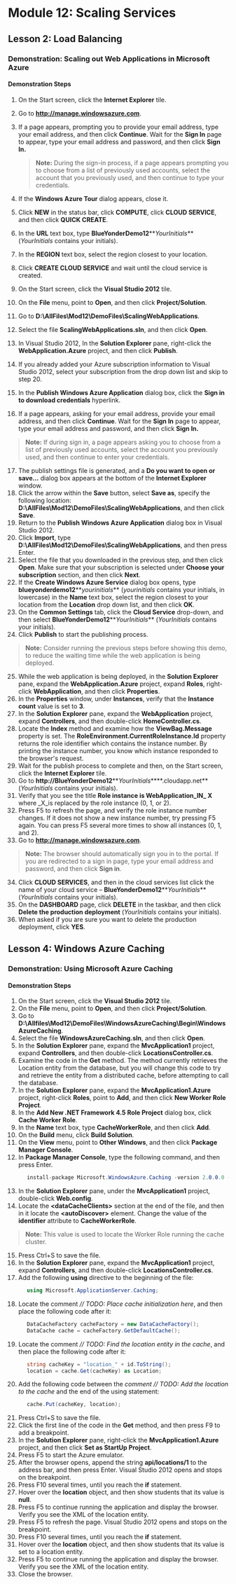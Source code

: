 # Module 12: Scaling Services

## Lesson 2: Load Balancing

### Demonstration: Scaling out Web Applications in Microsoft Azure

#### Demonstration Steps

1. On the Start screen, click the **Internet Explorer** tile.
2. Go to **http://manage.windowsazure.com**.
3. If a page appears, prompting you to provide your email address, type your email address, and then click **Continue**. Wait for the **Sign In** page to appear, type your email address and password, and then click **Sign In.**

   >**Note:** During the sign-in process, if a page appears prompting you to choose from a list of previously used accounts, select the account that you previously used, and then continue to type your credentials.

4. If the **Windows Azure Tour** dialog appears, close it.
5. Click **NEW** in the status bar, click **COMPUTE**, click **CLOUD SERVICE**, and then click **QUICK CREATE**.
6. In the **URL** text box, type **BlueYonderDemo12****_YourInitials_** (_YourInitials_ contains your initials).
7. In the **REGION** text box, select the region closest to your location.
8. Click **CREATE CLOUD SERVICE** and wait until the cloud service is created.
9. On the Start screen, click the **Visual Studio 2012** tile.
10. On the **File** menu, point to **Open**, and then click **Project/Solution**.
11. Go to **D:\AllFiles\Mod12\DemoFiles\ScalingWebApplications**.
12. Select the file **ScalingWebApplications.sln**, and then click **Open**.
13. In Visual Studio 2012, In the **Solution Explorer** pane, right-click the **WebApplication.Azure** project, and then click  **Publish**.
14. If you already added your Azure subscription information to Visual Studio 2012, select your subscription from the drop down list and skip to step 20.
15. In the **Publish Windows Azure Application** dialog box, click the **Sign in to download credentials** hyperlink.
16. If a page appears, asking for your email address, provide your email address, and then click **Continue**. Wait for the **Sign In** page to appear, type your email address and password, and then click **Sign In.**

   >**Note:** If during sign in, a page appears asking you to choose from a list of previously used accounts, select the account you previously used, and then continue to enter your credentials.

17. The publish settings file is generated, and a **Do you want to open or save...** dialog box appears at the bottom of the **Internet Explorer** window.
18. Click the arrow within the **Save** button, select **Save as**, specify the following location: **D:\AllFiles\Mod12\DemoFiles\ScalingWebApplications**, and then click **Save**.
19. Return to the **Publish Windows Azure Application** dialog box in Visual Studio 2012.
20. Click **Import**, type **D:\AllFiles\Mod12\DemoFiles\ScalingWebApplications**, and then press Enter.
21. Select the file that you downloaded in the previous step, and then click **Open**. Make sure that your subscription is selected under **Choose your subscription** section, and then click **Next**.
22. If the **Create Windows Azure Service** dialog box opens, type **blueyonderdemo12****_yourinitials_** (_yourinitials_ contains your initials, in lowercase) in the **Name** text box, select the region closest to your location from the **Location** drop down list, and then click **OK**.
23. On the **Common Settings** tab, click the **Cloud Service** drop-down, and then select **BlueYonderDemo12****_YourInitials_** (_YourInitials_ contains your initials).
24. Click **Publish** to start the publishing process.

   >**Note:** Consider running the previous steps before showing this demo, to reduce the waiting time while the web application is being deployed.

25. While the web application is being deployed, in the **Solution Explorer** pane, expand the **WebApplication.Azure** project, expand **Roles**, right-click **WebApplication**, and then click **Properties**.
26. In the **Properties** window, under **Instances**, verify that the **Instance count** value is set to **3**.
27. In the **Solution Explorer** pane, expand the **WebApplication** project, expand **Controllers**, and then double-click  **HomeController.cs**.
28. Locate the **Index** method and examine how the **ViewBag.Message** property is set. The **RoleEnvironment.CurrentRoleInstance.Id** property returns the role identifier which contains the instance number. By printing the instance number, you know which instance responded to the browser&#39;s request.
29. Wait for the publish process to complete and then, on the Start screen, click the **Internet Explorer** tile.
30. Go to **http://BlueYonderDemo12****_YourInitials_****.cloudapp.net** (_YourInitials_ contains your initials).
31. Verify that you see the title **Role instance is WebApplication_IN_ X** where _X_is replaced by the role instance (0, 1, or 2).
32. Press F5 to refresh the page, and verify the role instance number changes. If it does not show a new instance number, try pressing F5 again. You can press F5 several more times to show all instances (0, 1, and 2).
33. Go to **http://manage.windowsazure.com**.

  >**Note:** The browser should automatically sign you in to the portal. If you are redirected to a sign in page, type your email address and password, and then click **Sign in**.

34. Click **CLOUD SERVICES**, and then in the cloud services list click the name of your cloud service – **BlueYonderDemo12****_YourInitials_** (_YourInitials_ contains your initials).
35. On the **DASHBOARD** page, click **DELETE** in the taskbar, and then click **Delete the production deployment** (_YourInitials_ contains your initials).
36. When asked if you are sure you want to delete the production deployment, click **YES**.

## Lesson 4: Windows Azure Caching

### Demonstration: Using Microsoft Azure Caching

#### Demonstration Steps

1. On the Start screen, click the **Visual Studio 2012** tile.
2. On the **File** menu, point to **Open**, and then click **Project/Solution**.
3. Go to **D:\Allfiles\Mod12\DemoFiles\WindowsAzureCaching\Begin\WindowsAzureCaching**.
4. Select the file **WindowsAzureCaching.sln**, and then click **Open**.
5. In the **Solution Explorer** pane, expand the **MvcApplication1** project, expand **Controllers**, and then double-click **LocationsController.cs**.
6. Examine the code in the **Get** method.  The method currently retrieves the Location entity from the database, but you will change this code to try and retrieve the entity from a distributed cache, before attempting to call the database.
7. In the **Solution Explorer** pane, expand the **MvcApplication1.Azure** project, right-click **Roles**, point to **Add**, and then click **New Worker Role Project**.
8. In the **Add New .NET Framework 4.5 Role Project** dialog box, click **Cache Worker Role**.
9. In the **Name** text box, type **CacheWorkerRole**, and then click **Add**.
10. On the **Build** menu, click **Build Solution**.
11. On the **View** menu, point to **Other Windows**, and then click **Package Manager Console**.
12. In **Package Manager Console**, type the following command, and then press Enter.

  ```cs
		install-package Microsoft.WindowsAzure.Caching -version 2.0.0.0 -ProjectName MvcApplication1
```
13. In the **Solution Explorer** pane, under the **MvcApplication1** project, double-click **Web.config**.
14. Locate the **&lt;dataCacheClients&gt;** section at the end of the file, and then in it locate the **&lt;autoDiscover&gt;** element. Change the value of the **identifier** attribute to **CacheWorkerRole**.

   >**Note:** This value is used to locate the Worker Role running the cache cluster.

15. Press Ctrl+S to save the file.
16. In the **Solution Explorer** pane, expand the **MvcApplication1** project, expand **Controllers**, and then double-click **LocationsController.cs**.
17. Add the following **using** directive to the beginning of the file:

  ```cs
		using Microsoft.ApplicationServer.Caching;
```
18. Locate the comment _// TODO: Place cache initialization here_, and then place the following code after it:

  ```cs
		DataCacheFactory cacheFactory = new DataCacheFactory();
        DataCache cache = cacheFactory.GetDefaultCache();
```
19. Locate the comment _// TODO: Find the location entity in the cache_, and then place the following code after it:

  ```cs
		string cacheKey = "location_" + id.ToString();
        location = cache.Get(cacheKey) as Location;
```
20. Add the following code between the _comment // TODO: Add the location to the cache_ and the end of the using statement:

  ```cs
		cache.Put(cacheKey, location);
```
21. Press Ctrl+S to save the file.
22. Click the first line of the code in the **Get** method, and then press F9 to add a breakpoint.
23. In the **Solution Explorer** pane, right-click the **MvcApplication1.Azure** project, and then click **Set as StartUp Project**.
24. Press F5 to start the Azure emulator.
25. After the browser opens, append the string **api/locations/1** to the address bar, and then press Enter. Visual Studio 2012 opens and stops on the breakpoint.
26. Press F10 several times, until you reach the **if** statement.
27. Hover over the **location** object, and then show students that its value is **null**.
28. Press F5 to continue running the application and display the browser. Verify you see the XML of the location entity.
29. Press F5 to refresh the page. Visual Studio 2012 opens and stops on the breakpoint.
30. Press F10 several times, until you reach the **if** statement.
31. Hover over the **location** object, and then show students that its value is set to a location entity.
32. Press F5 to continue running the application and display the browser. Verify you see the XML of the location entity.
33. Close the browser.
